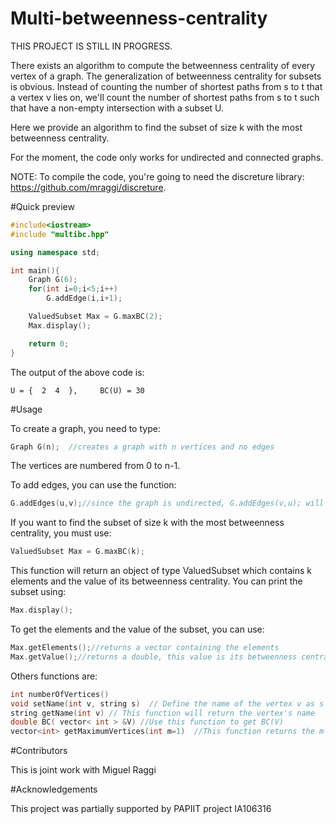 # Multi-betweenness-centrality

THIS PROJECT IS STILL IN PROGRESS.

There exists an algorithm to compute the betweenness centrality of every vertex of a graph. The generalization of betweenness centrality for subsets is obvious. Instead of counting the number of shortest paths from s to t that a vertex v lies on, we'll count the number of shortest paths from s to t such that have a non-empty intersection with a subset U.

Here we provide an algorithm to find the subset of size k with the most betweenness centrality.

For the moment, the code only works for undirected and connected graphs.

NOTE: To compile the code, you're going to need the discreture library: https://github.com/mraggi/discreture.

#Quick preview

```c++
#include<iostream>
#include "multibc.hpp"

using namespace std;

int main(){
    Graph G(6);
    for(int i=0;i<5;i++)
        G.addEdge(i,i+1);

    ValuedSubset Max = G.maxBC(2);
    Max.display();

    return 0;
}

```

The output of the above code is:

    U = {  2  4  },     BC(U) = 30




#Usage

To create a graph, you need to type:
```c++
Graph G(n);  //creates a graph with n vertices and no edges
```
The vertices are numbered from 0 to n-1.


To add edges, you can use the function:
```c++
G.addEdges(u,v);//since the graph is undirected, G.addEdges(v,u); will do the same
```



If you want to find the subset of size k with the most betweenness centrality, you must use:
```c++
ValuedSubset Max = G.maxBC(k);
```
This function will return an object of type ValuedSubset which contains k elements and the value of its betweenness centrality. You can print the subset using:
```c++
Max.display(); 
```
To get the elements and the value of the subset, you can use:
```c++
Max.getElements();//returns a vector containing the elements
Max.getValue();//returns a double, this value is its betweenness centrality
```

Others functions are:
```c++
int numberOfVertices() 
void setName(int v, string s)  // Define the name of the vertex v as s
string getName(int v) // This function will return the vertex's name
double BC( vector< int > &V) //Use this function to get BC(V)
vector<int> getMaximumVertices(int m=1)  //This function returns the m-vertices with biggest betweenness centrality
```


#Contributors

This is joint work with Miguel Raggi


#Acknowledgements

This project was partially supported by PAPIIT project IA106316
